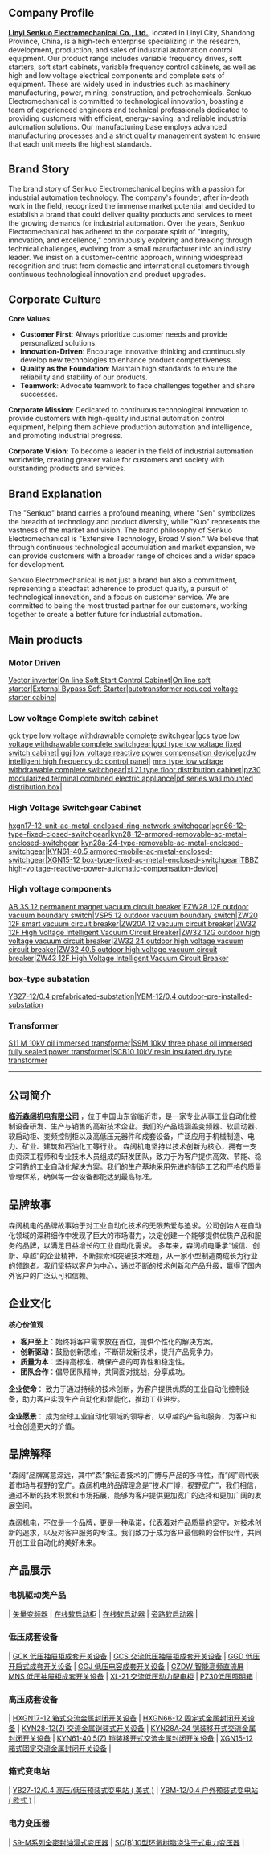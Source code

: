 

## Company Profile

[**Linyi Senkuo Electromechanical Co., Ltd.**](https://www.lyskjd.com), located in Linyi City, Shandong Province, China, is a high-tech enterprise specializing in the research, development, production, and sales of industrial automation control equipment. Our product range includes variable frequency drives, soft starters, soft start cabinets, variable frequency control cabinets, as well as high and low voltage electrical components and complete sets of equipment. These are widely used in industries such as machinery manufacturing, power, mining, construction, and petrochemicals.
Senkuo Electromechanical is committed to technological innovation, boasting a team of experienced engineers and technical professionals dedicated to providing customers with efficient, energy-saving, and reliable industrial automation solutions. Our manufacturing base employs advanced manufacturing processes and a strict quality management system to ensure that each unit meets the highest standards.

## Brand Story

The brand story of Senkuo Electromechanical begins with a passion for industrial automation technology. The company's founder, after in-depth work in the field, recognized the immense market potential and decided to establish a brand that could deliver quality products and services to meet the growing demands for industrial automation.
Over the years, Senkuo Electromechanical has adhered to the corporate spirit of "integrity, innovation, and excellence," continuously exploring and breaking through technical challenges, evolving from a small manufacturer into an industry leader. We insist on a customer-centric approach, winning widespread recognition and trust from domestic and international customers through continuous technological innovation and product upgrades.

## Corporate Culture

**Core Values**:
- **Customer First**: Always prioritize customer needs and provide personalized solutions.
- **Innovation-Driven**: Encourage innovative thinking and continuously develop new technologies to enhance product competitiveness.
- **Quality as the Foundation**: Maintain high standards to ensure the reliability and stability of our products.
- **Teamwork**: Advocate teamwork to face challenges together and share successes.

**Corporate Mission**:
Dedicated to continuous technological innovation to provide customers with high-quality industrial automation control equipment, helping them achieve production automation and intelligence, and promoting industrial progress.

**Corporate Vision**:
To become a leader in the field of industrial automation worldwide, creating greater value for customers and society with outstanding products and services.

## Brand Explanation

The "Senkuo" brand carries a profound meaning, where "Sen" symbolizes the breadth of technology and product diversity, while "Kuo" represents the vastness of the market and vision. The brand philosophy of Senkuo Electromechanical is "Extensive Technology, Broad Vision." We believe that through continuous technological accumulation and market expansion, we can provide customers with a broader range of choices and a wider space for development.

Senkuo Electromechanical is not just a brand but also a commitment, representing a steadfast adherence to product quality, a pursuit of technological innovation, and a focus on customer service. We are committed to being the most trusted partner for our customers, working together to create a better future for industrial automation.

## Main products
### Motor Driven

[Vector inverter](/en/products/motor-driven/vfd/)|[On line Soft Start Control Cabinet](/en/products/motor-driven/on-line-soft-start-control-cabinet/)|[On line soft starter](/en/products/motor-driven/soft-starter/)|[External Bypass Soft Starter](/en/products/motor-driven/external-bypass-soft-starter/)|[autotransformer reduced voltage starter cabine](/en/products/motor-driven/autotransformer-reduced-voltage-starter-cabinet/)|



### Low voltage Complete switch cabinet

[gck type low voltage withdrawable complete switchgear](/en/products/low-voltage-complete-switch-cabinet/gck-type-low-voltage-withdrawable-complete-switchgear/)|[gcs type low voltage withdrawable complete switchgear](/en/products/low-voltage-complete-switch-cabinet/gcs-type-low-voltage-withdrawable-complete-switchgear/)|[ggd type low voltage fixed switch cabinet](/en/products/low-voltage-complete-switch-cabinet/ggd-type-low-voltage-fixed-switch-cabinet/)|
[ggj low voltage reactive power compensation device](/en/products/low-voltage-complete-switch-cabinet/ggj-low-voltage-reactive-power-compensation-device/)|[gzdw intelligent high frequency dc control panel](/en/products/low-voltage-complete-switch-cabinet/gzdw-intelligent-high-frequency-dc-control-panel/)|
[mns type low voltage withdrawable complete switchgear](/en/products/low-voltage-complete-switch-cabinet/mns-type-low-voltage-withdrawable-complete-switchgear/)|[xl 21 type floor distribution cabinet](/en/products/low-voltage-complete-switch-cabinet/xl-21-type-floor-distribution-cabinet/)|[pz30 modularized terminal combined electric appliance](/en/products/low-voltage-complete-switch-cabinet/pz30-modularized-terminal-combined-electric-appliance/)|[jxf series wall mounted distribution box](/en/products/low-voltage-complete-switch-cabinet/jxf-series-wall-mounted-distribution-box/)|


### High Voltage Switchgear Cabinet
[hxgn17-12-unit-ac-metal-enclosed-ring-network-switchgear](/en/products/high-voltage-switchgear-cabinet/hxgn17-12-unit-ac-metal-enclosed-ring-network-switchgear/)|[xgn66-12-type-fixed-closed-switchgear](/en/products/high-voltage-switchgear-cabinet/xgn66-12-type-fixed-closed-switchgear/)|[kyn28-12-armored-removable-ac-metal-enclosed-switchgear](/en/products/high-voltage-switchgear-cabinet/kyn28-12-armored-removable-ac-metal-enclosed-switchgear/)|[kyn28a-24-type-removable-ac-metal-enclosed-switchgear](/en/products/high-voltage-switchgear-cabinet/kyn28a-24-type-removable-ac-metal-enclosed-switchgear/)|[KYN61-40.5 armored-mobile-ac-metal-enclosed-switchgear](/en/products/high-voltage-switchgear-cabinet/kyn61-40.5-armored-mobile-ac-metal-enclosed-switchgear/)|[XGN15-12 box-type-fixed-ac-metal-enclosed-switchgear](/en/products/high-voltage-switchgear-cabinet/hxgn15-12-box-type-fixed-ac-metal-enclosed-switchgear/)|[TBBZ high-voltage-reactive-power-automatic-compensation-device](/en/products/high-voltage-switchgear-cabinet/tbb-10-high-voltage-reactive-power-automatic-compensation-device/)|
### High voltage components
[AB 3S 12 permanent magnet vacuum circuit breaker](/en/products/high-voltage-components/ab-3s-12-permanent-magnet-vacuum-circuit-breaker/)|[FZW28 12F outdoor vacuum boundary switch](/en/products/high-voltage-components/fzw28-12f-outdoor-vacuum-boundary-switch/)|[VSP5 12 outdoor vacuum boundary switch](/en/products/high-voltage-components/vsp5-12-outdoor-vacuum-boundary-switch/)|[ZW20 12F smart vacuum circuit breaker](/en/products/high-voltage-components/zw20-12f-smart-vacuum-circuit-breaker/)|[ZW20A 12 vacuum circuit breaker](/en/products/high-voltage-components/zw20a-12-vacuum-circuit-breaker/)|[ZW32 12F High Voltage Intelligent Vacuum Circuit Breaker](/en/products/high-voltage-components/zw32-12f-high-voltage-intelligent-vacuum-circuit-breaker/)|[ZW32 12G outdoor high voltage vacuum circuit breaker](/en/products/high-voltage-components/zw32-12g-outdoor-high-voltage-vacuum-circuit-breaker/)|[ZW32 24 outdoor high voltage vacuum circuit breaker](/en/products/high-voltage-components/zw32-24-outdoor-high-voltage-vacuum-circuit-breaker/)|[ZW32 40.5 outdoor high voltage vacuum circuit breaker](/en/products/high-voltage-components/zw32-40.5-outdoor-high-voltage-vacuum-circuit-breaker/)|[ZW43 12F High Voltage Intelligent Vacuum Circuit Breaker](/en/products/high-voltage-components/zw43-12f-high-voltage-intelligent-vacuum-circuit-breaker-zw43-12/)


### box-type substation
[YB27-12/0.4 prefabricated-substation](/en/products/substation/yb27-prefabricated-substation/)|[YBM-12/0.4 outdoor-pre-installed-substation](/en/products/substation/ybm-12-outdoor-pre-installed-substation/)


### Transformer

[S11 M 10kV oil immersed transformer](/en/products/transformer/s11-m-10kv-oil-immersed-transformer/)|[S9M 10kV three phase oil immersed fully sealed power transformer](/en/products/transformer/s9-m-10kv-three-phase-oil-immersed-fully-sealed-power-transformer/)|[SCB10 10kV resin insulated dry type transformer](/en/products/transformer/scb10-10kv-resin-insulated-dry-type-transformer/)

----

## 公司简介

[**临沂森阔机电有限公司**](https://www.lyskjd.com) ，位于中国山东省临沂市，是一家专业从事工业自动化控制设备研发、生产与销售的高新技术企业。我们的产品线涵盖变频器、软启动器、软启动柜、变频控制柜以及高低压元器件和成套设备，广泛应用于机械制造、电力、矿业、建筑和石油化工等行业。
森阔机电坚持以技术创新为核心，拥有一支由资深工程师和专业技术人员组成的研发团队，致力于为客户提供高效、节能、稳定可靠的工业自动化解决方案。我们的生产基地采用先进的制造工艺和严格的质量管理体系，确保每一台设备都能达到最高标准。

## 品牌故事

森阔机电的品牌故事始于对工业自动化技术的无限热爱与追求。公司创始人在自动化领域的深耕细作中发现了巨大的市场潜力，决定创建一个能够提供优质产品和服务的品牌，以满足日益增长的工业自动化需求。
多年来，森阔机电秉承“诚信、创新、卓越”的企业精神，不断探索和突破技术难题，从一家小型制造商成长为行业的领跑者。我们坚持以客户为中心，通过不断的技术创新和产品升级，赢得了国内外客户的广泛认可和信赖。

## 企业文化

**核心价值观**：
- **客户至上**：始终将客户需求放在首位，提供个性化的解决方案。
- **创新驱动**：鼓励创新思维，不断研发新技术，提升产品竞争力。
- **质量为本**：坚持高标准，确保产品的可靠性和稳定性。
- **团队合作**：倡导团队精神，共同面对挑战，分享成功。

**企业使命**：
致力于通过持续的技术创新，为客户提供优质的工业自动化控制设备，助力客户实现生产自动化和智能化，推动工业进步。

**企业愿景**：
成为全球工业自动化领域的领导者，以卓越的产品和服务，为客户和社会创造更大的价值。

## 品牌解释

“森阔”品牌寓意深远，其中“森”象征着技术的广博与产品的多样性，而“阔”则代表着市场与视野的宽广。森阔机电的品牌理念是“技术广博，视野宽广”，我们相信，通过不断的技术积累和市场拓展，能够为客户提供更加宽广的选择和更加广阔的发展空间。

森阔机电，不仅是一个品牌，更是一种承诺，代表着对产品质量的坚守，对技术创新的追求，以及对客户服务的专注。我们致力于成为客户最信赖的合作伙伴，共同开创工业自动化的美好未来。

## 产品展示

### 电机驱动类产品

| [矢量变频器](https://www.lyskjd.com/products/motor-driven/vfd/)   |    [在线软启动柜](https://www.lyskjd.com/products/motor-driven/on-line-soft-start-control-cabinet/)    | [在线软启动器](https://www.lyskjd.com/products/motor-driven/soft-starter/)   |    [旁路软启动器](/products/motor-driven/external-bypass-soft-starter/)    | 


### 低压成套设备


| [GCK 低压抽屉柜成套开关设备](https://www.lyskjd.com/products/low-voltage-complete-switch-cabinet/gck-type-low-voltage-withdrawable-complete-switchgear/)   |    [GCS 交流低压抽屉柜成套开关设备](https://www.lyskjd.com/products/low-voltage-complete-switch-cabinet/gcs-type-low-voltage-withdrawable-complete-switchgear/)    | [GGD 低压开启式成套开关设备](https://www.lyskjd.com/products/low-voltage-complete-switch-cabinet/ggd-type-low-voltage-fixed-switch-cabinet/)   |    [GGJ 低压电容成套开关设备](https://www.lyskjd.com/products/low-voltage-complete-switch-cabinet/ggj-low-voltage-reactive-power-compensation-device/)  | [GZDW 智能高频直流屏](https://www.lyskjd.com/products/low-voltage-complete-switch-cabinet/gzdw-intelligent-high-frequency-dc-control-panel/)   |    [MNS 低压抽屉柜成套开关设备](https://www.lyskjd.com/products/low-voltage-complete-switch-cabinet/mns-type-low-voltage-withdrawable-complete-switchgear/)   | [XL-21 交流低压动力配电柜](https://www.lyskjd.com/products/low-voltage-complete-switch-cabinet/xl-21-type-floor-distribution-cabinet/)   |    [PZ30低压照明箱](https://www.lyskjd.com/products/low-voltage-complete-switch-cabinet/pz30-modularized-terminal-combined-electric-appliance/)    | 


### 高压成套设备

| [HXGN17-12 箱式交流金属封闭开关设备](https://www.lyskjd.com/products/high-voltage-switchgear-cabinet/hxgn17-12-unit-ac-metal-enclosed-ring-network-switchgear/)   |    [HXGN66-12 固定式金属封闭开关设备](https://www.lyskjd.com/products/high-voltage-switchgear-cabinet/xgn66-12-type-fixed-closed-switchgear/)  | [KYN28-12(Z) 交流金属铠装式开关设备](https://www.lyskjd.com/products/high-voltage-switchgear-cabinet/kyn28-12-armored-removable-ac-metal-enclosed-switchgear/)   |    [KYN28A-24 铠装移开式交流金属封闭开关设备](https://www.lyskjd.com/products/high-voltage-switchgear-cabinet/kyn28a-24-type-removable-ac-metal-enclosed-switchgear/)   | [KYN61-40.5(Z) 铠装移开式交流金属封闭开关设备](https://www.lyskjd.com/products/high-voltage-switchgear-cabinet/kyn61-40.5-armored-mobile-ac-metal-enclosed-switchgear/)   |    [XGN15-12 箱式固定交流金属封闭开关设备](https://www.lyskjd.com/products/high-voltage-switchgear-cabinet/hxgn15-12-box-type-fixed-ac-metal-enclosed-switchgear/)    | 


### 箱式变电站


| [YB27-12/0.4 高压/低压预装式变电站 ( 美式 )](https://www.lyskjd.com/products/substation/yb27-prefabricated-substation/)   |    [YBM-12/0.4 户外预装式变电站 ( 欧式 )](https://www.lyskjd.com/products/substation/ybm-12-outdoor-pre-installed-substation/)    | 

### 电力变压器


| [S9-M系列全密封油浸式变压器](https://www.lyskjd.com/products/transformer/s9-m-10kv-three-phase-oil-immersed-fully-sealed-power-transformer/)   |    [SC(B)10型环氧树脂浇注干式电力变压器](https://www.lyskjd.com/products/transformer/scb10-10kv-resin-insulated-dry-type-transformer/)    | 
